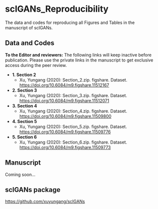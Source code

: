 # scIGANs_Reproducibility
The data and codes for reproducing all Figures and Tables in the manuscript of scIGANs.

## Data and Codes
**To the Editor and reviewers:**
The following links will keep inactive before publication. Please use the private links in the manuscript to get exclusive access during the peer review.
- **1. Section 2**
  - Xu, Yungang (2020): Section_2.zip. figshare. Dataset. https://doi.org/10.6084/m9.figshare.11512167
- **2. Section 3**
  - Xu, Yungang (2020): Section_3.zip. figshare. Dataset. https://doi.org/10.6084/m9.figshare.11512071
- **3. Section 4**
  - Xu, Yungang (2020): Section_4.zip. figshare. Dataset. https://doi.org/10.6084/m9.figshare.11509800
- **4. Section 5**
  - Xu, Yungang (2020): Section_5.zip. figshare. Dataset. https://doi.org/10.6084/m9.figshare.11509776
- **5. Section 6**
  - Xu, Yungang (2020): Section_6.zip. figshare. Dataset. https://doi.org/10.6084/m9.figshare.11509773
## Manuscript
Coming soon...
## scIGANs package
https://github.com/xuyungang/scIGANs
